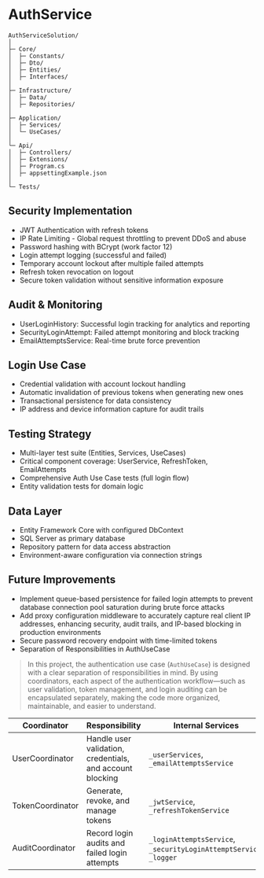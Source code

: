 # AuthService

```
AuthServiceSolution/
│
├─ Core/
│  ├─ Constants/
│  ├─ Dto/                     
│  ├─ Entities/
│  ├─ Interfaces/
│
├─ Infrastructure/           
│  ├─ Data/
│  ├─ Repositories/ 
│
├─ Application/              
│  ├─ Services/
│  └─ UseCases/               
│
└─ Api/                    
│  ├─ Controllers/
│  ├─ Extensions/
│  ├─ Program.cs
│  ├─ appsettingExample.json
│
└─ Tests/    
```

## Security Implementation

- JWT Authentication with refresh tokens
- IP Rate Limiting - Global request throttling to prevent DDoS and abuse
- Password hashing with BCrypt (work factor 12)
- Login attempt logging (successful and failed)
- Temporary account lockout after multiple failed attempts
- Refresh token revocation on logout
- Secure token validation without sensitive information exposure

## Audit & Monitoring

- UserLoginHistory: Successful login tracking for analytics and reporting
- SecurityLoginAttempt: Failed attempt monitoring and block tracking
- EmailAttemptsService: Real-time brute force prevention

## Login Use Case

- Credential validation with account lockout handling
- Automatic invalidation of previous tokens when generating new ones
- Transactional persistence for data consistency
- IP address and device information capture for audit trails

## Testing Strategy

- Multi-layer test suite (Entities, Services, UseCases)
- Critical component coverage: UserService, RefreshToken, EmailAttempts
- Comprehensive Auth Use Case tests (full login flow)
- Entity validation tests for domain logic

## Data Layer

- Entity Framework Core with configured DbContext
- SQL Server as primary database
- Repository pattern for data access abstraction
- Environment-aware configuration via connection strings

## Future Improvements

- Implement queue-based persistence for failed login attempts to prevent database connection pool saturation during brute force attacks
- Add proxy configuration middleware to accurately capture real client IP addresses, enhancing security, audit trails, and IP-based blocking in production environments
- Secure password recovery endpoint with time-limited tokens
-  Separation of Responsibilities in AuthUseCase


> In this project, the authentication use case (`AuthUseCase`) is designed with a clear separation of responsibilities in mind. By using coordinators, each aspect of the authentication workflow—such as user validation, token management, and login auditing can be encapsulated separately, making the code more organized, maintainable, and easier to understand. 


| Coordinator       | Responsibility                                      | Internal Services                                       |
|------------------|----------------------------------------------------|--------------------------------------------------------|
| UserCoordinator   | Handle user validation, credentials, and account blocking | `_userServices`, `_emailAttemptsService`             |
| TokenCoordinator  | Generate, revoke, and manage tokens               | `_jwtService`, `_refreshTokenService`                |
| AuditCoordinator  | Record login audits and failed login attempts     | `_loginAttemptsService`, `_securityLoginAttemptService`, `_logger` |



